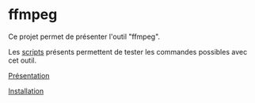 # ffmpeg

Ce projet permet de présenter l'outil "ffmpeg".

Les [scripts](./src/) présents permettent de tester les commandes possibles avec cet outil.

[Présentation](./docs/index.md)

[Installation](./docs/install/index.md)
